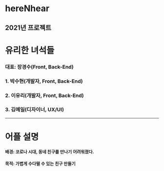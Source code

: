 hereNhear
=========

2021년 프로젝트
------------


# 유리한 녀석들


### 대표: 장경수(Front, Back-End)

### 1. 박수현(개발자, Front, Back-End)

### 2. 이유리(개발자, Front, Back-End)

### 3. 김예일(디자이너, UX/UI)
--------------------------



# 어플 설명

#### 배경: 코로나 시대, 동네 친구를 만나기 어려워졌다.

#### 목적: 가볍게 수다떨 수 있는 친구 만들기
